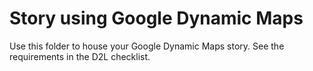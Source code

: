 # Story using Google Dynamic Maps

Use this folder to house your Google Dynamic Maps story. See the requirements in the D2L checklist. 
